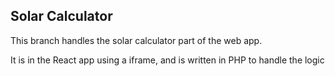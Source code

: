 ## Solar Calculator

This branch handles the solar calculator part of the web app.

It is in the React app using a iframe, and is written in PHP to handle the logic